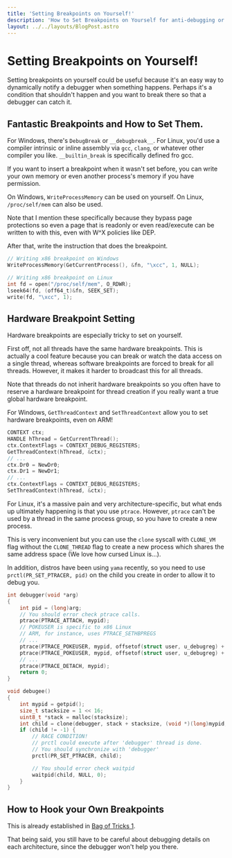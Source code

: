 ```yaml
---
title: 'Setting Breakpoints on Yourself!'
description: 'How to Set Breakpoints on Yourself for anti-debugging or self-debugging'
layout: ../../layouts/BlogPost.astro
---
```


# Setting Breakpoints on Yourself!

Setting breakpoints on yourself could be useful because it's
an easy way to dynamically notify a debugger when something
happens. Perhaps it's a condition that shouldn't happen and
you want to break there so that a debugger can catch it.

## Fantastic Breakpoints and How to Set Them.

For Windows, there's ``DebugBreak`` or ``__debugbreak__``.
For Linux, you'd use a compiler intrinsic or inline assembly
via ``gcc``, ``clang``, or whatever other compiler you like.
``__builtin_break`` is specifically defined fro gcc.

If you want to insert a breakpoint when it wasn't set before,
you can write your own memory or even another process's
memory if you have permission.

On Windows, ``WriteProcessMemory`` can be used on yourself.
On Linux, ``/proc/self/mem`` can also be used.

Note that I mention these specifically because they bypass
page protections so even a page that is readonly or even
read/execute can be written to with this, even with W^X
policies like DEP.

After that, write the instruction that does the breakpoint.

```c
// Writing x86 breakpoint on Windows
WriteProcessMemory(GetCurrentProcess(), &fn, "\xcc", 1, NULL);

// Writing x86 breakpoint on Linux
int fd = open("/proc/self/mem", O_RDWR);
lseek64(fd, (off64_t)&fn, SEEK_SET);
write(fd, "\xcc", 1);
```

## Hardware Breakpoint Setting

Hardware breakpoints are especially tricky to set on yourself.

First off, not all threads have the same hardware breakpoints.
This is actually a cool feature because you can break or watch
the data access on a single thread, whereas software breakpoints
are forced to break for all threads. However, it makes it harder
to broadcast this for all threads.

Note that threads do not inherit hardware breakpoints so you
often have to reserve a hardware breakpoint for thread creation
if you really want a true global hardware breakpoint.

For Windows, ``GetThreadContext`` and ``SetThreadContext``
allow you to set hardware breakpoints, even on ARM!

```c
CONTEXT ctx;
HANDLE hThread = GetCurrentThread();
ctx.ContextFlags = CONTEXT_DEBUG_REGISTERS;
GetThreadContext(hThread, &ctx);
// ...
ctx.Dr0 = NewDr0;
ctx.Dr1 = NewDr1;
// ...
ctx.ContextFlags = CONTEXT_DEBUG_REGISTERS;
SetThreadContext(hThread, &ctx);
```

For Linux, it's a massive pain and very architecture-specific,
but what ends up ultimately happening is that you use ``ptrace``.
However, ``ptrace`` can't be used by a thread in the same
process group, so you have to create a new process.

This is very inconvenient but you can use the ``clone``
syscall with ``CLONE_VM`` flag without the ``CLONE_THREAD``
flag to create a new process which shares the same address space
(We love how cursed Linux is...).

In addition, distros have been using ``yama`` recently,
so you need to use ``prctl(PR_SET_PTRACER, pid)`` on
the child you create in order to allow it to debug you. 


```c
int debugger(void *arg)
{
    int pid = (long)arg;
    // You should error check ptrace calls.
    ptrace(PTRACE_ATTACH, mypid);
    // POKEUSER is specific to x86 Linux
    // ARM, for instance, uses PTRACE_SETHBPREGS
    // ...
    ptrace(PTRACE_POKEUSER, mypid, offsetof(struct user, u_debugreg) + 0, NewDr0);
    ptrace(PTRACE_POKEUSER, mypid, offsetof(struct user, u_debugreg) + sizeof(long), NewDr1);
    // ...
    ptrace(PTRACE_DETACH, mypid);
    return 0;
}

void debugee()
{
    int mypid = getpid();
    size_t stacksize = 1 << 16;
    uint8_t *stack = malloc(stacksize);
    int child = clone(debugger, stack + stacksize, (void *)(long)mypid, CLONE_VM | SIGCHLD);
    if (child != -1) {
        // RACE CONDITION!
        // prctl could execute after 'debugger' thread is done.
        // You should synchronize with 'debugger'
        prctl(PR_SET_PTRACER, child);

        // You should error check waitpid
        waitpid(child, NULL, 0);
    }
}
```

## How to Hook your Own Breakpoints

This is already established in [Bag of Tricks 1](./bag-of-tricks).

That being said, you still have to be careful about
debugging details on each architecture, since the debugger won't help you there.
